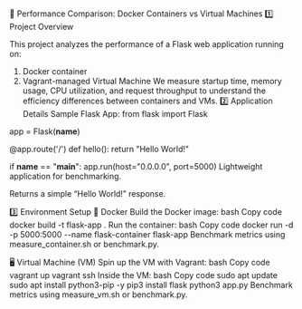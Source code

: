 🌟 Performance Comparison: Docker Containers vs Virtual Machines
1️⃣ Project Overview

This project analyzes the performance of a Flask web application running on:
1. Docker container
2. Vagrant-managed Virtual Machine
We measure startup time, memory usage, CPU utilization, and request throughput to understand the efficiency differences between containers and VMs.
2️⃣ Application Details
Sample Flask App:
from flask import Flask

app = Flask(__name__)

@app.route('/')
def hello():
    return "Hello World!"

if __name__ == "__main__":
    app.run(host="0.0.0.0", port=5000)
Lightweight application for benchmarking.

Returns a simple “Hello World!” response.

3️⃣ Environment Setup
🐳 Docker
Build the Docker image:
bash
Copy code
docker build -t flask-app .
Run the container:
bash
Copy code
docker run -d -p 5000:5000 --name flask-container flask-app
Benchmark metrics using measure_container.sh or benchmark.py.

🖥️ Virtual Machine (VM)
Spin up the VM with Vagrant:
bash
Copy code
vagrant up
vagrant ssh
Inside the VM:
bash
Copy code
sudo apt update
sudo apt install python3-pip -y
pip3 install flask
python3 app.py
Benchmark metrics using measure_vm.sh or benchmark.py.





